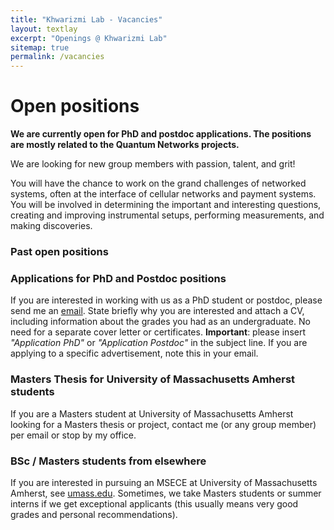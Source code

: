 ```yaml
---
title: "Khwarizmi Lab - Vacancies"
layout: textlay
excerpt: "Openings @ Khwarizmi Lab"
sitemap: true
permalink: /vacancies
---
```


# Open positions

**We are currently open for PhD and postdoc applications. The positions are mostly related to the Quantum Networks projects.**

We are  looking for new group members with passion, talent, and grit!

You will have the chance to work on the grand challenges of networked systems, often at the interface of cellular networks and payment systems. You will be involved in determining the important and interesting questions, creating and improving instrumental setups, performing measurements, and making discoveries.

### Past open positions

<!-- You find the past job openings here:
[Opening 1]({{ site.baseurl }}/downloads/GeneralPostdoc_2019_v01.pdf),
[Opening 2]({{ site.baseurl }}/downloads/PPMS_PhD_2019_v01.pdf),
[Opening 3]({{ site.baseurl }}/downloads/PD.pdf),
[Opening 4]({{ site.baseurl }}/downloads/PHD1.pdf),
[Opening 5]({{ site.baseurl }}/downloads/PHD2.pdf). -->

### Applications for PhD and Postdoc positions
If you are interested in working with us as a PhD student or postdoc, please send me an [email](mailto:taqi@umass.edu). State briefly why you are interested and attach a CV, including information about the grades you had as an undergraduate. No need for a separate cover letter or certificates. **Important**: please insert _"Application PhD"_ or _"Application Postdoc"_ in the subject line. If you are applying to a specific advertisement, note this in your email.


### Masters Thesis for University of Massachusetts Amherst students
If you are a Masters student at University of Massachusetts Amherst looking for a Masters thesis or project, contact me (or any group member) per email or stop by my office.

### BSc / Masters students from elsewhere
If you are interested in pursuing an MSECE at University of Massachusetts Amherst, see [umass.edu](https://www.umass.edu/engineering/academics/ms-electrical-computer-engineering). Sometimes, we take Masters students or summer interns if we get exceptional applicants (this usually means very good grades and personal recommendations).


<!-- <figure>
<img src="{{ site.url }}{{ site.baseurl }}/images/picpic/Gallery/DSC_0696.jpg" width="95%">
</figure> -->
